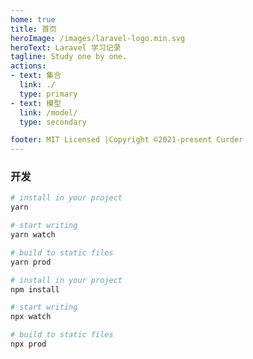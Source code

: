 ```yaml
---
home: true
title: 首页
heroImage: /images/laravel-logo.min.svg
heroText: Laravel 学习记录
tagline: Study one by one.
actions:
- text: 集合
  link: ./
  type: primary
- text: 模型
  link: /model/
  type: secondary

footer: MIT Licensed |Copyright ©2021-present Curder
---
```


### 开发

<CodeGroup>
  <CodeGroupItem title="YARN" active>

```bash
# install in your project
yarn

# start writing
yarn watch

# build to static files
yarn prod
```

  </CodeGroupItem>

  <CodeGroupItem title="NPM">

```bash
# install in your project
npm install

# start writing
npx watch

# build to static files
npx prod
```

  </CodeGroupItem>
</CodeGroup>
